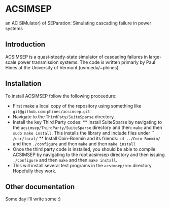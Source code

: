 ACSIMSEP
========
an AC SIMulator) of SEParation: Simulating cascading failure in power systems

Introduction
------------
ACSIMSEP is a quasi-steady-state simulator of cascading failures in large-scale power transmission systems. The code is written primarly by Paul Hines at the University of Vermont (uvm.edu/~phines).

Installation
------------
To install ACSIMSEP follow the following proceedure:
* First make a local copy of the repository using something like ```git@github.com:phines/acsimsep.git```
* Navigate to the ```ThirdPaty/SuiteSparse``` directory.
* Install the key Third Party codes:
** Install SuiteSparse by navigating to the ```acsimsep/ThirdParty/SuiteSparse``` directory and then: ```make``` and then ```sudo make install```. This installs the library and include files under ``  ```/usr/local/```
** Install Coin-Bonmin and its friends: ```cd ../Coin-Bonmin/``` and then ```./configure``` and then ```make``` and then ```make install```
* Once the third party code is installed, you should be able to compile ACSIMSEP by navigating to the root acsimsep directory and then issuing ```./configure``` and then ```make``` and then ```make install```.
* This will install several test programs in the ```acsimsep/bin``` directory. Hopefully they work.

Other documentation
------------
Some day I'll write some :)
